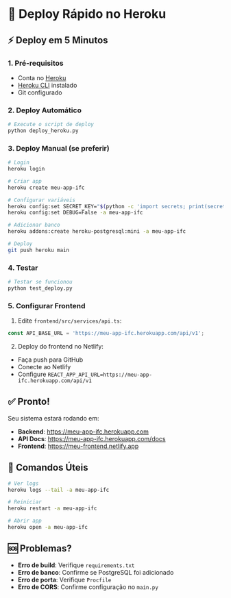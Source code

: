# 🚀 Deploy Rápido no Heroku

## ⚡ Deploy em 5 Minutos

### 1. Pré-requisitos
- Conta no [Heroku](https://heroku.com)
- [Heroku CLI](https://devcenter.heroku.com/articles/heroku-cli) instalado
- Git configurado

### 2. Deploy Automático
```bash
# Execute o script de deploy
python deploy_heroku.py
```

### 3. Deploy Manual (se preferir)
```bash
# Login
heroku login

# Criar app
heroku create meu-app-ifc

# Configurar variáveis
heroku config:set SECRET_KEY="$(python -c 'import secrets; print(secrets.token_urlsafe(32))')" -a meu-app-ifc
heroku config:set DEBUG=False -a meu-app-ifc

# Adicionar banco
heroku addons:create heroku-postgresql:mini -a meu-app-ifc

# Deploy
git push heroku main
```

### 4. Testar
```bash
# Testar se funcionou
python test_deploy.py
```

### 5. Configurar Frontend
1. Edite `frontend/src/services/api.ts`:
```typescript
const API_BASE_URL = 'https://meu-app-ifc.herokuapp.com/api/v1';
```

2. Deploy do frontend no Netlify:
- Faça push para GitHub
- Conecte ao Netlify
- Configure `REACT_APP_API_URL=https://meu-app-ifc.herokuapp.com/api/v1`

## ✅ Pronto!

Seu sistema estará rodando em:
- **Backend**: https://meu-app-ifc.herokuapp.com
- **API Docs**: https://meu-app-ifc.herokuapp.com/docs
- **Frontend**: https://meu-frontend.netlify.app

## 🔧 Comandos Úteis

```bash
# Ver logs
heroku logs --tail -a meu-app-ifc

# Reiniciar
heroku restart -a meu-app-ifc

# Abrir app
heroku open -a meu-app-ifc
```

## 🆘 Problemas?

- **Erro de build**: Verifique `requirements.txt`
- **Erro de banco**: Confirme se PostgreSQL foi adicionado
- **Erro de porta**: Verifique `Procfile`
- **Erro de CORS**: Confirme configuração no `main.py`
